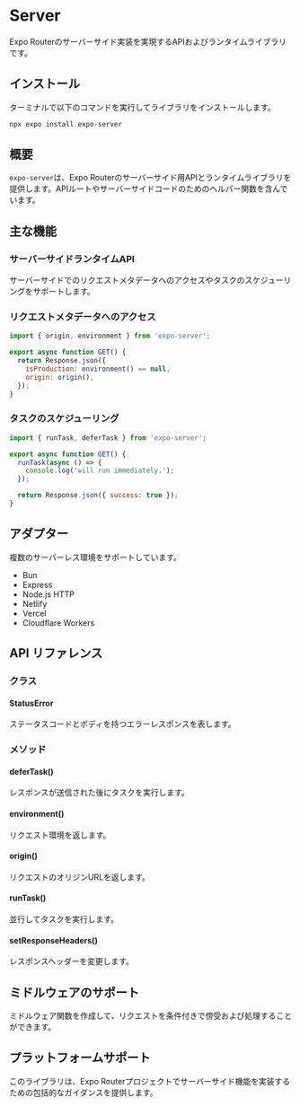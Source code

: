 # Server

Expo Routerのサーバーサイド実装を実現するAPIおよびランタイムライブラリです。

## インストール

ターミナルで以下のコマンドを実行してライブラリをインストールします。

```bash
npx expo install expo-server
```

## 概要

`expo-server`は、Expo Routerのサーバーサイド用APIとランタイムライブラリを提供します。APIルートやサーバーサイドコードのためのヘルパー関数を含んでいます。

## 主な機能

### サーバーサイドランタイムAPI

サーバーサイドでのリクエストメタデータへのアクセスやタスクのスケジューリングをサポートします。

### リクエストメタデータへのアクセス

```javascript
import { origin, environment } from 'expo-server';

export async function GET() {
  return Response.json({
    isProduction: environment() == null,
    origin: origin(),
  });
}
```

### タスクのスケジューリング

```javascript
import { runTask, deferTask } from 'expo-server';

export async function GET() {
  runTask(async () => {
    console.log('will run immediately.');
  });

  return Response.json({ success: true });
}
```

## アダプター

複数のサーバーレス環境をサポートしています。

- Bun
- Express
- Node.js HTTP
- Netlify
- Vercel
- Cloudflare Workers

## API リファレンス

### クラス

#### StatusError

ステータスコードとボディを持つエラーレスポンスを表します。

### メソッド

#### deferTask()

レスポンスが送信された後にタスクを実行します。

#### environment()

リクエスト環境を返します。

#### origin()

リクエストのオリジンURLを返します。

#### runTask()

並行してタスクを実行します。

#### setResponseHeaders()

レスポンスヘッダーを変更します。

## ミドルウェアのサポート

ミドルウェア関数を作成して、リクエストを条件付きで傍受および処理することができます。

## プラットフォームサポート

このライブラリは、Expo Routerプロジェクトでサーバーサイド機能を実装するための包括的なガイダンスを提供します。

